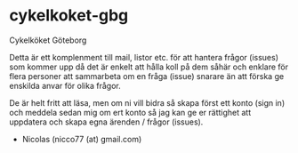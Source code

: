 cykelkoket-gbg
==============

Cykelköket Göteborg


Detta är ett komplenment till mail, listor etc. för att hantera frågor (issues) som kommer upp då det är enkelt att hålla koll på dem såhär och enklare för flera personer att sammarbeta om en fråga (issue) snarare än att förska ge enskilda anvar för olika frågor.

De är helt fritt att läsa, men om ni vill bidra så skapa först ett konto (sign in) och meddela sedan mig om ert konto så jag kan ge er rättighet att uppdatera och skapa egna ärenden / frågor (issues).

- Nicolas (nicco77 (at) gmail.com)
